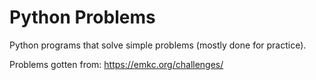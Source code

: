 # Python Problems
Python programs that solve simple problems (mostly done for practice).

Problems gotten from: https://emkc.org/challenges/